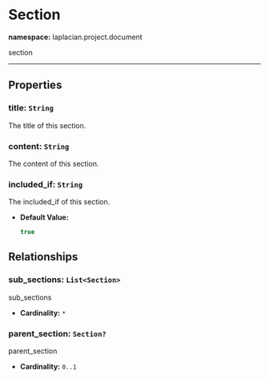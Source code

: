 # **Section**
**namespace:** laplacian.project.document

section



---

## Properties

### title: `String`
The title of this section.

### content: `String`
The content of this section.

### included_if: `String`
The included_if of this section.
- **Default Value:**
  ```kotlin
  true
  ```

## Relationships

### sub_sections: `List<Section>`
sub_sections
- **Cardinality:** `*`

### parent_section: `Section?`
parent_section
- **Cardinality:** `0..1`